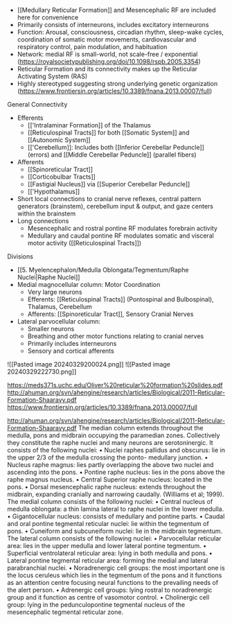 - [[Medullary Reticular Formation]] and Mesencephalic RF are included here for convenience
- Primarily consists of interneurons, includes excitatory interneurons
- Function: Arousal, consciousness, circadian rhythm, sleep-wake cycles, coordination of somatic motor movements, cardiovascular and respiratory control, pain modulation, and habituation
- Network: medial RF is small-world, not scale-free / exponential (https://royalsocietypublishing.org/doi/10.1098/rspb.2005.3354)
- Reticular Formation and its connectivity makes up the Reticular Activating System (RAS)
- Highly stereotyped suggesting strong underlying genetic organization (https://www.frontiersin.org/articles/10.3389/fnana.2013.00007/full)

General Connectivity
- Efferents
	- [['Intralaminar Formation]] of the Thalamus
	- [[Reticulospinal Tracts]] for both [[Somatic System]] and [[Autonomic System]]
	- [['Cerebellum]]: Includes both [[Inferior Cerebellar Peduncle]] (errors) and [[Middle Cerebellar Peduncle]] (parallel fibers)
- Afferents
	- [[Spinoreticular Tract]]
	- [[Corticobulbar Tracts]]
	- [[Fastigial Nucleus]] via [[Superior Cerebellar Peduncle]]
	- [['Hypothalamus]]
- Short local connections to cranial nerve reflexes, central pattern generators (brainstem), cerebellum input & output, and gaze centers within the brainstem
- Long connections
	- Mesencephalic and rostral pontine RF modulates forebrain activity
	- Medullary and caudal pontine RF modulates somatic and visceral motor activity ([[Reticulospinal Tracts]])

Divisions
- [[5. Myelencephalon/Medulla Oblongata/Tegmentum/Raphe Nuclei|Raphe Nuclei]]
- Medial magnocellular column: Motor Coordination
	- Very large neurons
	- Efferents: [[Reticulospinal Tracts]] (Pontospinal and Bulbospinal), Thalamus, Cerebellum
	- Afferents: [[Spinoreticular Tract]], Sensory Cranial Nerves
- Lateral parvocellular column:
	- Smaller neurons
	- Breathing and other motor functions relating to cranial nerves
	- Primarily includes interneurons
	- Sensory and cortical afferents


![[Pasted image 20240329200024.png]]
![[Pasted image 20240329222730.png]]

https://meds371s.uchc.edu/Oliver%20reticular%20formation%20slides.pdf
http://ahuman.org/svn/ahengine/research/articles/Biological/2011-Reticular-Formation-Shaaravy.pdf
https://www.frontiersin.org/articles/10.3389/fnana.2013.00007/full





http://ahuman.org/svn/ahengine/research/articles/Biological/2011-Reticular-Formation-Shaaravy.pdf
The median column extends throughout the medulla,
pons and midbrain occupying the paramedian zones.
Collectively they constitute the raphe nuclei and many
neurons are serotoninergic. It consists of the following
nuclei:
• Nuclei raphes pallidus and obscurus: lie in the
upper 2/3 of the medulla crossing the ponto-
medullary junction.
• Nucleus raphe magnus: lies partly overlapping the
above two nuclei and ascending into the pons.
• Pontine raphe nucleus: lies in the pons above the
raphe magnus nucleus.
• Central Superior raphe nucleus: located in the pons.
• Dorsal mesencephalic raphe nucleus: extends
throughout the midbrain, expanding cranially and
narrowing caudally. (Williams et al; 1999).
The medial column consists of the following nuclei:
• Central nucleus of medulla oblongata: a thin
lamina lateral to raphe nuclei in the lower medulla.
• Gigantocellular nucleus: consists of medullary and
pontine parts.
• Caudal and oral pontine tegmental reticular nuclei:
lie within the tegmentum of pons.
• Cuneiform and subcuneiform nuclei: lie in the
midbrain tegmentum.
The lateral column consists of the following nuclei:
• Parvocellular reticular area: lies in the upper
medulla and lower lateral pontine tegmentum.
• Superficial ventrolateral reticular area: lying in
both medulla and pons.
• Lateral pontine tegmental reticular area: forming
the medial and lateral parabranchial nuclei.
• Noradrenergic cell groups: the most important one
is the locus ceruleus which lies in the tegmentum
of the pons and it functions as an attention centre
focusing neural functions to the prevailing needs of
the alert person.
• Adrenergic cell groups: lying rostral to
noradrenergic group and it function as centre of
vasomotor control.
• Cholinergic cell group: lying in the
pedunculopontine tegmental nucleus of the
mesencephalic tegmental reticular zone.